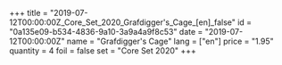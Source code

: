+++
title = "2019-07-12T00:00:00Z_Core_Set_2020_Grafdigger's_Cage_[en]_false"
id = "0a135e09-b534-4836-9a10-3a9a4a9f8c53"
date = "2019-07-12T00:00:00Z"
name = "Grafdigger's Cage"
lang = ["en"]
price = "1.95"
quantity = 4
foil = false
set = "Core Set 2020"
+++
